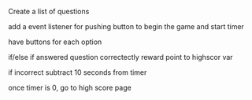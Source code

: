 Create a list of questions

add a event listener for pushing button to begin the game and start timer

have buttons for each option

if/else if answered question correctectly reward point to highscor var

if incorrect subtract 10 seconds from timer

once timer is 0, go to high score page